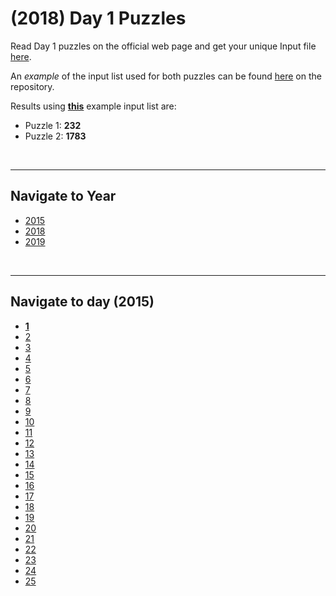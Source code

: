 # **(2018)** Day 1 Puzzles

 Read Day 1 puzzles on the official web page and get your unique Input file [here](https://adventofcode.com/2015/day/1).

 An *example* of the input list used for both puzzles can be found [here](input.txt) on the repository.

 Results using **[this](input.txt)** example input list are:

* Puzzle 1: **232**
* Puzzle 2: **1783**

<br>
<hr>

## Navigate to Year

* [2015](../../2015)
* [2018](../../2018)
* [2019](../../2019)

<br>
<hr>

## Navigate to day (2015)

* [**1**](../day_01)
* [2](../day_02)
* [3](../day_03)
* [4](../day_04)
* [5](../day_05)
* [6](../day_06)
* [7](../day_07)
* [8](../day_08)
* [9](../day_09)
* [10](../day_10)
* [11](../day_11)
* [12](../day_12)
* [13](../day_13)
* [14](../day_14)
* [15](../day_15)
* [16](../day_16)
* [17](../day_17)
* [18](../day_18)
* [19](../day_19)
* [20](../day_20)
* [21](../day_21)
* [22](../day_22)
* [23](../day_23)
* [24](../day_24)
* [25](../day_25)